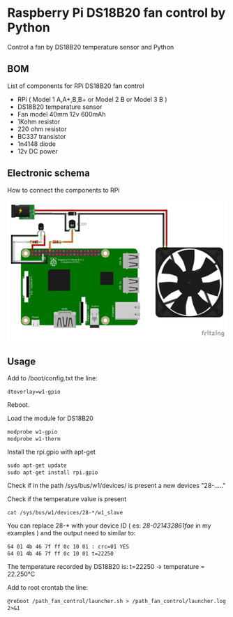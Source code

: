 # Raspberry Pi DS18B20 fan control by Python
Control a fan by DS18B20 temperature sensor and Python

## BOM 
List of components for RPi DS18B20 fan control

*  RPi ( Model 1 A,A+,B,B+ or Model 2 B or Model 3 B )
*  DS18B20 temperature sensor
*  Fan model 40mm 12v 600mAh
*  1Kohm resistor
*  220 ohm resistor
*  BC337 transistor
*  1n4148 diode
*  12v DC power
 
## Electronic schema
How to connect the components to RPi

![N|Solid](https://github.com/Mauroalfieri/RPi-DS18B20-fan-control/blob/master/images/RPi%20fan%20control%20python%20schema.jpg?raw=true)

## Usage
Add to /boot/config.txt the line:

```
dtoverlay=w1-gpio
```
Reboot.

Load the module for DS18B20

```
modprobe w1-gpio
modprobe w1-therm
```

Install the rpi.gpio with apt-get

```
sudo apt-get update
sudo apt-get install rpi.gpio
```

Check if in the path /sys/bus/w1/devices/ is present a new devices "28-....."

Check if the temperature value is present

```
cat /sys/bus/w1/devices/28-*/w1_slave 
```
You can replace 28-* with your device ID ( es: *28-021432861fae* in my examples ) and the output need to similar to:

```
64 01 4b 46 7f ff 0c 10 01 : crc=01 YES
64 01 4b 46 7f ff 0c 10 01 t=22250
```
The temperature recorded by DS18B20 is: t=22250 -> temperature = 22.250°C

Add to root crontab the line:

```
@reboot /path_fan_control/launcher.sh > /path_fan_control/launcher.log 2>&1
```